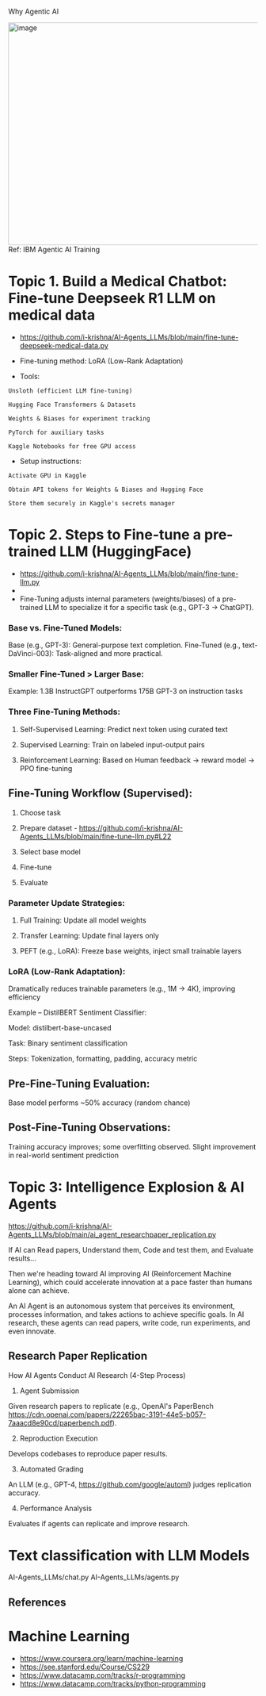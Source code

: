 Why Agentic AI 

<img width="795" height="449" alt="image" src="https://github.com/user-attachments/assets/45fc8d2b-31b4-49b6-b8c1-74d11cac49a0" />
Ref: IBM Agentic AI Training 


# Topic 1.  Build a Medical Chatbot: Fine-tune Deepseek R1 LLM on medical data 

- https://github.com/i-krishna/AI-Agents_LLMs/blob/main/fine-tune-deepseek-medical-data.py 

- Fine-tuning method: LoRA (Low-Rank Adaptation) 

- Tools:

```
Unsloth (efficient LLM fine-tuning)

Hugging Face Transformers & Datasets

Weights & Biases for experiment tracking

PyTorch for auxiliary tasks

Kaggle Notebooks for free GPU access
```
- Setup instructions:
```
Activate GPU in Kaggle

Obtain API tokens for Weights & Biases and Hugging Face

Store them securely in Kaggle's secrets manager
```
# Topic 2. Steps to Fine-tune a pre-trained LLM (HuggingFace)

- https://github.com/i-krishna/AI-Agents_LLMs/blob/main/fine-tune-llm.py
- 
- Fine-Tuning adjusts internal parameters (weights/biases) of a pre-trained LLM to specialize it for a specific task (e.g., GPT-3 → ChatGPT).

### Base vs. Fine-Tuned Models:

Base (e.g., GPT-3): General-purpose text completion. 
Fine-Tuned (e.g., text-DaVinci-003): Task-aligned and more practical. 

### Smaller Fine-Tuned > Larger Base:
Example: 1.3B InstructGPT outperforms 175B GPT-3 on instruction tasks

### Three Fine-Tuning Methods:

1. Self-Supervised Learning: Predict next token using curated text

2. Supervised Learning: Train on labeled input-output pairs

3. Reinforcement Learning: Based on Human feedback → reward model → PPO fine-tuning

## Fine-Tuning Workflow (Supervised):

1. Choose task

2. Prepare dataset - https://github.com/i-krishna/AI-Agents_LLMs/blob/main/fine-tune-llm.py#L22 

3. Select base model

4. Fine-tune

5. Evaluate

### Parameter Update Strategies:

1. Full Training: Update all model weights

2. Transfer Learning: Update final layers only

3. PEFT (e.g., LoRA): Freeze base weights, inject small trainable layers

### LoRA (Low-Rank Adaptation):
Dramatically reduces trainable parameters (e.g., 1M → 4K), improving efficiency

Example – DistilBERT Sentiment Classifier:

Model: distilbert-base-uncased

Task: Binary sentiment classification

Steps: Tokenization, formatting, padding, accuracy metric

## Pre-Fine-Tuning Evaluation:
Base model performs ~50% accuracy (random chance)

## Post-Fine-Tuning Observations:
Training accuracy improves; some overfitting observed. 
Slight improvement in real-world sentiment prediction

#  Topic 3:  Intelligence Explosion & AI Agents 

https://github.com/i-krishna/AI-Agents_LLMs/blob/main/ai_agent_researchpaper_replication.py 

If AI can Read papers, Understand them, Code and test them, and Evaluate results…

Then we're heading toward AI improving AI (Reinforcement Machine Learning), which could accelerate innovation at a pace faster than humans alone can achieve.

An AI Agent is an autonomous system that perceives its environment, processes information, and takes actions to achieve specific goals. In AI research, these agents can read papers, write code, run experiments, and even innovate.

## Research Paper Replication

How AI Agents Conduct AI Research (4-Step Process)

1. Agent Submission

Given research papers to replicate (e.g., OpenAI's PaperBench https://cdn.openai.com/papers/22265bac-3191-44e5-b057-7aaacd8e90cd/paperbench.pdf).

2. Reproduction Execution

Develops codebases to reproduce paper results.

3. Automated Grading

An LLM (e.g., GPT-4, https://github.com/google/automl) judges replication accuracy.

4. Performance Analysis

Evaluates if agents can replicate and improve research. 

# Text classification with LLM Models

AI-Agents_LLMs/chat.py 
AI-Agents_LLMs/agents.py


## References 

# Machine Learning
- https://www.coursera.org/learn/machine-learning
- https://see.stanford.edu/Course/CS229
- https://www.datacamp.com/tracks/r-programming
- https://www.datacamp.com/tracks/python-programming
